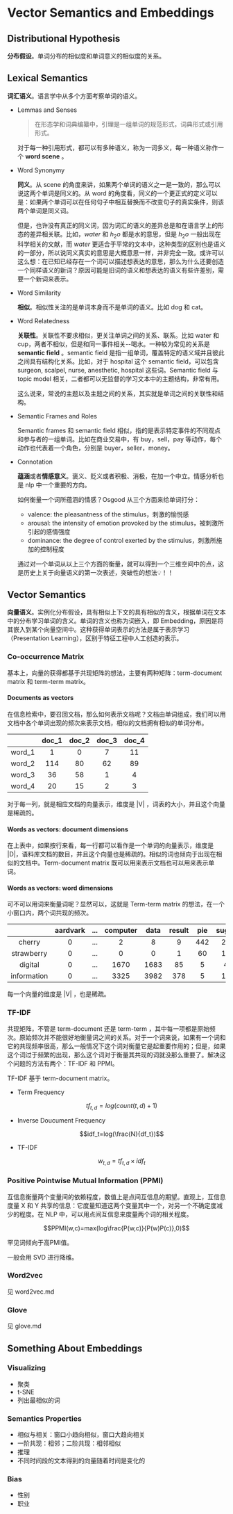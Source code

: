 # Vector Semantics and Embeddings

## Distributional Hypothesis

**分布假设**。单词分布的相似度和单词意义的相似度的关系。

## Lexical Semantics

**词汇语义**。语言学中从多个方面考察单词的语义。

- Lemmas and Senses

  > 在形态学和词典编纂中，引理是一组单词的规范形式，词典形式或引用形式。  

  对于每一种引用形式，都可以有多种语义，称为一词多义，每一种语义称作一个 **word scene** 。

- Word Synonymy

  **同义**。从 scene 的角度来讲，如果两个单词的语义之一是一致的，那么可以说这两个单词是同义的。从 word 的角度看，同义的一个更正式的定义可以是：如果两个单词可以在任何句子中相互替换而不改变句子的真实条件，则该两个单词是同义词。

  但是，也许没有真正的同义词，因为词汇的语义的差异总是和在语言学上的形态的差异相关联。比如，*water* 和 $h_2o$ 都是水的意思，但是 $h_2o$ 一般出现在科学相关的文献，而 *water* 更适合于平常的文本中，这种类型的区别也是语义的一部分，所以说同义真实的意思是大概意思一样，并非完全一致。或许可以这么想：在已知已经存在一个词可以描述想表达的意思，那么为什么还要创造一个同样语义的新词？原因可能是旧词的语义和想表达的语义有些许差别，需要一个新词来表示。

- Word Similarity

  **相似**。相似性关注的是单词本身而不是单词的语义。比如 dog 和 cat。

- Word Relatedness

  **关联性**。关联性不要求相似，更关注单词之间的关系、联系。比如 water 和 cup，两者不相似，但是和同一事件相关--喝水。一种较为常见的关系是 **semantic field** 。semantic field 是指一组单词，覆盖特定的语义域并且彼此之间具有结构化关系。比如，对于 hospital 这个 semantic field，可以包含 surgeon, scalpel, nurse, anesthetic, hospital 这些词。Semantic field 与 topic model 相关，二者都可以无监督的学习文本中的主题结构，非常有用。

  这么说来，常说的主题以及主题之间的关系，其实就是单词之间的关联性和结构。

- Semantic Frames and Roles

  Semantic frames 和 semantic field 相似，指的是表示特定事件的不同观点和参与者的一组单词。比如在商业交易中，有 buy，sell，pay 等动作，每个动作也代表着一个角色，分别是 buyer，seller，money。

- Connotation

  **蕴涵**或者**情感意义**。褒义、贬义或者积极、消极，在加一个中立。情感分析也是 nlp 中一个重要的方向。
  
  如何衡量一个词所蕴涵的情感？Osgood 从三个方面来给单词打分：

  - valence: the pleasantness of the stimulus，刺激的愉悦感
  - arousal: the intensity of emotion provoked by the stimulus，被刺激所引起的感情强度
  - dominance: the degree of control exerted by the stimulus，刺激所施加的控制程度

  通过对一个单词从以上三个方面的衡量，就可以得到一个三维空间中的点，这是历史上关于向量语义的第一次表述，突破性的想法💡！！

## Vector Semantics

**向量语义**。实例化分布假设，具有相似上下文的具有相似的含义，根据单词在文本中的分布学习单词的含义。单词的含义也称为词嵌入，即 Embedding，原因是将其嵌入到某个向量空间中。这种获得单词表示的方法是属于表示学习（Presentation Learning），区别于特征工程中人工创造的表示。

### Co-occurrence Matrix

基本上，向量的获得都基于共现矩阵的想法，主要有两种矩阵：term-document matrix 和 term-term matrix。

#### Documents as vectors

在信息检索中，要召回文档，那么如何表示文档呢？文档由单词组成，我们可以用文档中各个单词出现的频次来表示文档，相似的文档拥有相似的单词分布。

|        | doc_1 | doc_2 | doc_3 | doc_4 |
| :----: | :---: | :---: | :---: | :---: |
| word_1 |   1   |   0   |   7   |  11   |
| word_2 |  114  |  80   |  62   |  89   |
| word_3 |  36   |  58   |   1   |   4   |
| word_4 |  20   |  15   |   2   |   3   |

对于每一列，就是相应文档的向量表示，维度是 |V| ，词表的大小，并且这个向量是稀疏的。

#### Words as vectors: document dimensions

在上表中，如果按行来看，每一行都可以看作是一个单词的向量表示，维度是 |D|，语料库文档的数目，并且这个向量也是稀疏的。相似的词也倾向于出现在相似的文档中。Term-document matrix 既可以用来表示文档也可以用来表示单词。

#### Words as vectors: word dimensions

可不可以用词来衡量词呢？显然可以，这就是 Term-term matrix 的想法，在一个小窗口内，两个词共现的频次。

|             | aardvark |  ...  | computer | data  | result |  pie  | sugar |  ...  |
| :---------: | :------: | :---: | :------: | :---: | :----: | :---: | :---: | :---: |
|   cherry    |    0     |  ...  |    2     |   8   |   9    |  442  |  25   |  ...  |
| strawberry  |    0     |  ...  |    0     |   0   |   1    |  60   |  19   |  ...  |
|   digital   |    0     |  ...  |   1670   | 1683  |   85   |   5   |   4   |  ...  |
| information |    0     |  ...  |   3325   | 3982  |  378   |   5   |  13   |  ...  |

每一个向量的维度是 |V| ，也是稀疏。

### TF-IDF

共现矩阵，不管是 term-document 还是 term-term ，其中每一项都是原始频次。原始频次并不能很好地衡量词之间的关系。对于一个词来说，如果有一个词和它的共现频率很高，那么一般情况下这个词对衡量它是起重要作用的；但是，如果这个词过于频繁的出现，那么这个词对于衡量其共现的词就没那么重要了。解决这个问题的方法有两个：TF-IDF 和 PPMI。

TF-IDF 基于 term-document matrix。

- Term Frequency

  $$tf_{t,d}=log(count(t,d)+1)$$

- Inverse Doucument Frequency

  $$idf_t=log(\frac{N}{df_t})$$

- TF-IDF

  $$w_{t,d}=tf_{t,d} \times idf_t$$

### Positive Pointwise Mutual Information (PPMI)

互信息衡量两个变量间的依赖程度，数值上是点间互信息的期望。直观上，互信息度量 X 和 Y 共享的信息：它度量知道这两个变量其中一个，对另一个不确定度减少的程度。在 NLP 中，可以用点间互信息来度量两个词的相关程度。

$$PPMI(w,c)=max(log\frac{P(w,c)}{P(w)P(c)},0)$$

罕见词倾向于高PMI值。

一般会用 SVD 进行降维。

### Word2vec

见 word2vec.md

### Glove

见 glove.md

## Something About Embeddings

### Visualizing

- 聚类
- t-SNE
- 列出最相似的词

### Semantics Properties

- 相似与相关：窗口小趋向相似，窗口大趋向相关
- 一阶共现：相邻；二阶共现：相邻相似
- 推理
- 不同时间段的文本得到的向量随着时间是变化的

### Bias

- 性别
- 职业